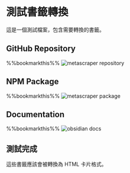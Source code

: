 # 測試書籤轉換

這是一個測試檔案，包含需要轉換的書籤。

## GitHub Repository
%%bookmarkthis%%
![metascraper repository](https://github.com/microlinkhq/metascraper)

## NPM Package
%%bookmarkthis%%
![metascraper package](https://www.npmjs.com/package/metascraper)

## Documentation
%%bookmarkthis%%
![obsidian docs](https://docs.obsidian.md/)

## 測試完成

這些書籤應該會被轉換為 HTML 卡片格式。
